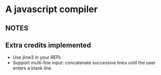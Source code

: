 # A javascript compiler
## NOTES
## Extra credits implemented
* Use jline3 in your REPL
* Support multi-line input: concatenate successive lines until the user enters a blank line

